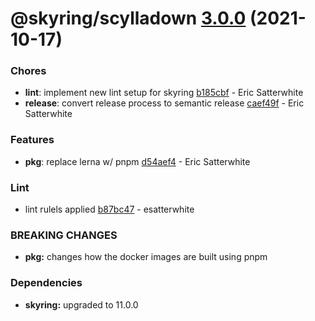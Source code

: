 # @skyring/scylladown [3.0.0](https://github.com/esatterwhite/skyring/compare/@skyring/scylladown@2.0.0...@skyring/scylladown@3.0.0) (2021-10-17)


### Chores

* **lint**: implement new lint setup for skyring [b185cbf](https://github.com/esatterwhite/skyring/commit/b185cbf97130b268ef2ea84f2f92d9b64b130377) - Eric Satterwhite
* **release**: convert release process to semantic release [caef49f](https://github.com/esatterwhite/skyring/commit/caef49fe5ce0a46b49a2ed415b7510d4458c425c) - Eric Satterwhite


### Features

* **pkg**: replace lerna w/ pnpm [d54aef4](https://github.com/esatterwhite/skyring/commit/d54aef46d34a3dd18b4ce0d3f22c9ea27d8d1f64) - Eric Satterwhite


### Lint

* lint rulels applied [b87bc47](https://github.com/esatterwhite/skyring/commit/b87bc477901589d21b11a5cdb3157752dd07a4fa) - esatterwhite


### **BREAKING CHANGES**

* **pkg:** changes how the docker images are built using pnpm





### Dependencies

* **skyring:** upgraded to 11.0.0
